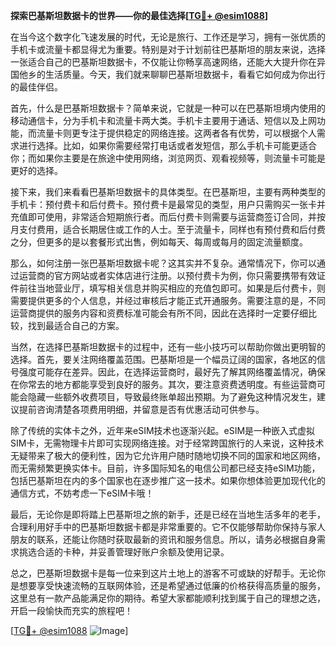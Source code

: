 **探索巴基斯坦数据卡的世界——你的最佳选择[[TG💪+ @esim1088](https://t.me/s/esim1088)]**

在当今这个数字化飞速发展的时代，无论是旅行、工作还是学习，拥有一张优质的手机卡或流量卡都显得尤为重要。特别是对于计划前往巴基斯坦的朋友来说，选择一张适合自己的巴基斯坦数据卡，不仅能让你畅享高速网络，还能大大提升你在异国他乡的生活质量。今天，我们就来聊聊巴基斯坦数据卡，看看它如何成为你出行的最佳伴侣。

首先，什么是巴基斯坦数据卡？简单来说，它就是一种可以在巴基斯坦境内使用的移动通信卡，分为手机卡和流量卡两大类。手机卡主要用于通话、短信以及上网功能，而流量卡则更专注于提供稳定的网络连接。这两者各有优势，可以根据个人需求进行选择。比如，如果你需要经常打电话或者发短信，那么手机卡可能更适合你；而如果你主要是在旅途中使用网络，浏览网页、观看视频等，则流量卡可能是更好的选择。

接下来，我们来看看巴基斯坦数据卡的具体类型。在巴基斯坦，主要有两种类型的手机卡：预付费卡和后付费卡。预付费卡是最常见的类型，用户只需购买一张卡并充值即可使用，非常适合短期旅行者。而后付费卡则需要与运营商签订合同，并按月支付费用，适合长期居住或工作的人士。至于流量卡，同样也有预付费和后付费之分，但更多的是以套餐形式出售，例如每天、每周或每月的固定流量额度。

那么，如何注册一张巴基斯坦数据卡呢？这其实并不复杂。通常情况下，你可以通过运营商的官方网站或者实体店进行注册。以预付费卡为例，你只需要携带有效证件前往当地营业厅，填写相关信息并购买相应的充值包即可。如果是后付费卡，则需要提供更多的个人信息，并经过审核后才能正式开通服务。需要注意的是，不同运营商提供的服务内容和资费标准可能会有所不同，因此在选择时一定要仔细比较，找到最适合自己的方案。

当然，在选择巴基斯坦数据卡的过程中，还有一些小技巧可以帮助你做出更明智的选择。首先，要关注网络覆盖范围。巴基斯坦是一个幅员辽阔的国家，各地区的信号强度可能存在差异。因此，在选择运营商时，最好先了解其网络覆盖情况，确保在你常去的地方都能享受到良好的服务。其次，要注意资费透明度。有些运营商可能会隐藏一些额外收费项目，导致最终账单超出预期。为了避免这种情况发生，建议提前咨询清楚各项费用明细，并留意是否有优惠活动可供参与。

除了传统的实体卡之外，近年来eSIM技术也逐渐兴起。eSIM是一种嵌入式虚拟SIM卡，无需物理卡片即可实现网络连接。对于经常跨国旅行的人来说，这种技术无疑带来了极大的便利性，因为它允许用户随时随地切换不同的国家和地区网络，而无需频繁更换实体卡。目前，许多国际知名的电信公司都已经支持eSIM功能，包括巴基斯坦在内的多个国家也在逐步推广这一技术。如果你想体验更加现代化的通信方式，不妨考虑一下eSIM卡哦！

最后，无论你是即将踏上巴基斯坦之旅的新手，还是已经在当地生活多年的老手，合理利用好手中的巴基斯坦数据卡都是非常重要的。它不仅能够帮助你保持与家人朋友的联系，还能让你随时获取最新的资讯和服务信息。所以，请务必根据自身需求挑选合适的卡种，并妥善管理好账户余额及使用记录。

总之，巴基斯坦数据卡是每一位来到这片土地上的游客不可或缺的好帮手。无论你是想要享受快速流畅的互联网体验，还是希望通过低廉的价格获得高质量的服务，这里总有一款产品能满足你的期待。希望大家都能顺利找到属于自己的理想之选，开启一段愉快而充实的旅程吧！

[[TG💪+ @esim1088](https://t.me/s/esim1088) ![Image](https://i.postimg.cc/4NQfJmqS/Snipaste-2025-05-13-00-14-12.png)]